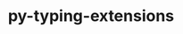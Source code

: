 ---
title: "py-typing-extensions"
layout: cache
categories: [package, develop-2023-08-27]
meta: {"versions": ["4.5.0", "4.6.3"], "compilers": ["apple-clang@=14.0.0", "gcc@=11.1.0", "gcc@=11.3.0", "gcc@=7.3.1", "gcc@=7.5.0", "oneapi@=2023.2.0"], "oss": ["amzn2", "ubuntu18.04", "ubuntu20.04", "ubuntu22.04", "ventura"], "platforms": ["darwin", "linux"], "targets": ["aarch64", "neoverse_n1", "ppc64le", "x86_64", "x86_64_v3"], "stacks": ["aws-isc", "aws-isc-aarch64", "data-vis-sdk", "e4s", "e4s-oneapi", "e4s-power", "ml-darwin-aarch64-mps", "ml-linux-x86_64-cpu", "ml-linux-x86_64-cuda", "ml-linux-x86_64-rocm", "radiuss", "root"], "num_specs": 25, "num_specs_by_stack": {"root": 25, "ml-darwin-aarch64-mps": 2, "aws-isc-aarch64": 2, "aws-isc": 1, "radiuss": 3, "e4s-power": 5, "e4s-oneapi": 1, "e4s": 5, "data-vis-sdk": 1, "ml-linux-x86_64-cpu": 5, "ml-linux-x86_64-rocm": 5, "ml-linux-x86_64-cuda": 5}}
spec_details: [{"hash": "w2acxqqiz5xbhpjxfg2myr2zp3kxe3uz", "compiler": "apple-clang@=14.0.0", "versions": ["4.6.3"], "os": "ventura", "platform": "darwin", "target": "aarch64", "variants": ["build_system=python_pip"], "stacks": ["root", "ml-darwin-aarch64-mps"], "size": "-", "tarball": "https://binaries.spack.io/releases/develop-2023-08-27/build_cache/darwin-ventura-aarch64/apple-clang-14.0.0/py-typing-extensions-4.6.3/darwin-ventura-aarch64-apple-clang-14.0.0-py-typing-extensions-4.6.3-w2acxqqiz5xbhpjxfg2myr2zp3kxe3uz.spack"}, {"hash": "aeihv4o753fyrvoa6b4lnj7oe67njfzn", "compiler": "apple-clang@=14.0.0", "versions": ["4.6.3"], "os": "ventura", "platform": "darwin", "target": "aarch64", "variants": ["build_system=python_pip"], "stacks": ["root", "ml-darwin-aarch64-mps"], "size": "-", "tarball": "https://binaries.spack.io/releases/develop-2023-08-27/build_cache/darwin-ventura-aarch64/apple-clang-14.0.0/py-typing-extensions-4.6.3/darwin-ventura-aarch64-apple-clang-14.0.0-py-typing-extensions-4.6.3-aeihv4o753fyrvoa6b4lnj7oe67njfzn.spack"}, {"hash": "3pqqirhtimfkebhj6ici44zvajc7qprz", "compiler": "gcc@=7.3.1", "versions": ["4.6.3"], "os": "amzn2", "platform": "linux", "target": "aarch64", "variants": ["build_system=python_pip"], "stacks": ["root", "aws-isc-aarch64"], "size": "-", "tarball": "https://binaries.spack.io/releases/develop-2023-08-27/build_cache/linux-amzn2-aarch64/gcc-7.3.1/py-typing-extensions-4.6.3/linux-amzn2-aarch64-gcc-7.3.1-py-typing-extensions-4.6.3-3pqqirhtimfkebhj6ici44zvajc7qprz.spack"}, {"hash": "dgo553yqjlbhv56ol2z6ocixnzjewhza", "compiler": "gcc@=7.3.1", "versions": ["4.6.3"], "os": "amzn2", "platform": "linux", "target": "neoverse_n1", "variants": ["build_system=python_pip"], "stacks": ["root", "aws-isc-aarch64"], "size": "-", "tarball": "https://binaries.spack.io/releases/develop-2023-08-27/build_cache/linux-amzn2-neoverse_n1/gcc-7.3.1/py-typing-extensions-4.6.3/linux-amzn2-neoverse_n1-gcc-7.3.1-py-typing-extensions-4.6.3-dgo553yqjlbhv56ol2z6ocixnzjewhza.spack"}, {"hash": "w7mpy7ms2h4at6iydqkgotkom4xuizut", "compiler": "gcc@=7.3.1", "versions": ["4.6.3"], "os": "amzn2", "platform": "linux", "target": "x86_64_v3", "variants": ["build_system=python_pip"], "stacks": ["root", "aws-isc"], "size": "-", "tarball": "https://binaries.spack.io/releases/develop-2023-08-27/build_cache/linux-amzn2-x86_64_v3/gcc-7.3.1/py-typing-extensions-4.6.3/linux-amzn2-x86_64_v3-gcc-7.3.1-py-typing-extensions-4.6.3-w7mpy7ms2h4at6iydqkgotkom4xuizut.spack"}, {"hash": "j6u7heosuuwbunmklf2k2vvwuylrypeu", "compiler": "gcc@=7.5.0", "versions": ["4.6.3"], "os": "ubuntu18.04", "platform": "linux", "target": "x86_64_v3", "variants": ["build_system=python_pip"], "stacks": ["radiuss", "root"], "size": "-", "tarball": "https://binaries.spack.io/releases/develop-2023-08-27/build_cache/linux-ubuntu18.04-x86_64_v3/gcc-7.5.0/py-typing-extensions-4.6.3/linux-ubuntu18.04-x86_64_v3-gcc-7.5.0-py-typing-extensions-4.6.3-j6u7heosuuwbunmklf2k2vvwuylrypeu.spack"}, {"hash": "2hpnh3i3rt6mud6gpkmyet2ctz2ywox6", "compiler": "gcc@=7.5.0", "versions": ["4.6.3"], "os": "ubuntu18.04", "platform": "linux", "target": "x86_64_v3", "variants": ["build_system=python_pip"], "stacks": ["radiuss", "root"], "size": "-", "tarball": "https://binaries.spack.io/releases/develop-2023-08-27/build_cache/linux-ubuntu18.04-x86_64_v3/gcc-7.5.0/py-typing-extensions-4.6.3/linux-ubuntu18.04-x86_64_v3-gcc-7.5.0-py-typing-extensions-4.6.3-2hpnh3i3rt6mud6gpkmyet2ctz2ywox6.spack"}, {"hash": "2syfnbyb65a74ve7oubvipw6cb5zno27", "compiler": "gcc@=7.5.0", "versions": ["4.6.3"], "os": "ubuntu18.04", "platform": "linux", "target": "x86_64_v3", "variants": ["build_system=python_pip"], "stacks": ["radiuss", "root"], "size": "-", "tarball": "https://binaries.spack.io/releases/develop-2023-08-27/build_cache/linux-ubuntu18.04-x86_64_v3/gcc-7.5.0/py-typing-extensions-4.6.3/linux-ubuntu18.04-x86_64_v3-gcc-7.5.0-py-typing-extensions-4.6.3-2syfnbyb65a74ve7oubvipw6cb5zno27.spack"}, {"hash": "r4wwrg27jwhhdavwwbxkds5hsgag5joe", "compiler": "gcc@=11.1.0", "versions": ["4.6.3"], "os": "ubuntu20.04", "platform": "linux", "target": "ppc64le", "variants": ["build_system=python_pip"], "stacks": ["e4s-power", "root"], "size": "-", "tarball": "https://binaries.spack.io/releases/develop-2023-08-27/build_cache/linux-ubuntu20.04-ppc64le/gcc-11.1.0/py-typing-extensions-4.6.3/linux-ubuntu20.04-ppc64le-gcc-11.1.0-py-typing-extensions-4.6.3-r4wwrg27jwhhdavwwbxkds5hsgag5joe.spack"}, {"hash": "tcty2nagwo2h4d2adw3alm5ezkr634wr", "compiler": "gcc@=11.1.0", "versions": ["4.6.3"], "os": "ubuntu20.04", "platform": "linux", "target": "ppc64le", "variants": ["build_system=python_pip"], "stacks": ["e4s-power", "root"], "size": "-", "tarball": "https://binaries.spack.io/releases/develop-2023-08-27/build_cache/linux-ubuntu20.04-ppc64le/gcc-11.1.0/py-typing-extensions-4.6.3/linux-ubuntu20.04-ppc64le-gcc-11.1.0-py-typing-extensions-4.6.3-tcty2nagwo2h4d2adw3alm5ezkr634wr.spack"}, {"hash": "tugygobd6qpfqeg2ppjaihjhulcppiyh", "compiler": "gcc@=11.1.0", "versions": ["4.6.3"], "os": "ubuntu20.04", "platform": "linux", "target": "ppc64le", "variants": ["build_system=python_pip"], "stacks": ["e4s-power", "root"], "size": "-", "tarball": "https://binaries.spack.io/releases/develop-2023-08-27/build_cache/linux-ubuntu20.04-ppc64le/gcc-11.1.0/py-typing-extensions-4.6.3/linux-ubuntu20.04-ppc64le-gcc-11.1.0-py-typing-extensions-4.6.3-tugygobd6qpfqeg2ppjaihjhulcppiyh.spack"}, {"hash": "hvcezrbgtqjhj7zr3os4twiizaobokny", "compiler": "gcc@=11.1.0", "versions": ["4.6.3"], "os": "ubuntu20.04", "platform": "linux", "target": "ppc64le", "variants": ["build_system=python_pip"], "stacks": ["e4s-power", "root"], "size": "-", "tarball": "https://binaries.spack.io/releases/develop-2023-08-27/build_cache/linux-ubuntu20.04-ppc64le/gcc-11.1.0/py-typing-extensions-4.6.3/linux-ubuntu20.04-ppc64le-gcc-11.1.0-py-typing-extensions-4.6.3-hvcezrbgtqjhj7zr3os4twiizaobokny.spack"}, {"hash": "re4uayjj7c7zleia2eghxltzpnpblmcb", "compiler": "gcc@=11.1.0", "versions": ["4.6.3"], "os": "ubuntu20.04", "platform": "linux", "target": "ppc64le", "variants": ["build_system=python_pip"], "stacks": ["e4s-power", "root"], "size": "-", "tarball": "https://binaries.spack.io/releases/develop-2023-08-27/build_cache/linux-ubuntu20.04-ppc64le/gcc-11.1.0/py-typing-extensions-4.6.3/linux-ubuntu20.04-ppc64le-gcc-11.1.0-py-typing-extensions-4.6.3-re4uayjj7c7zleia2eghxltzpnpblmcb.spack"}, {"hash": "owohm5tdojonu4fueovjgxnpzoeebyu3", "compiler": "oneapi@=2023.2.0", "versions": ["4.6.3"], "os": "ubuntu20.04", "platform": "linux", "target": "x86_64", "variants": ["build_system=python_pip"], "stacks": ["root", "e4s-oneapi"], "size": "-", "tarball": "https://binaries.spack.io/releases/develop-2023-08-27/build_cache/linux-ubuntu20.04-x86_64/oneapi-2023.2.0/py-typing-extensions-4.6.3/linux-ubuntu20.04-x86_64-oneapi-2023.2.0-py-typing-extensions-4.6.3-owohm5tdojonu4fueovjgxnpzoeebyu3.spack"}, {"hash": "gtf5atogcz5qv74ayzzh3lpsorwat3go", "compiler": "gcc@=11.1.0", "versions": ["4.6.3"], "os": "ubuntu20.04", "platform": "linux", "target": "x86_64_v3", "variants": ["build_system=python_pip"], "stacks": ["root", "e4s"], "size": "-", "tarball": "https://binaries.spack.io/releases/develop-2023-08-27/build_cache/linux-ubuntu20.04-x86_64_v3/gcc-11.1.0/py-typing-extensions-4.6.3/linux-ubuntu20.04-x86_64_v3-gcc-11.1.0-py-typing-extensions-4.6.3-gtf5atogcz5qv74ayzzh3lpsorwat3go.spack"}, {"hash": "xc4s7ce2wdugdyh44yablasg46j7iynp", "compiler": "gcc@=11.1.0", "versions": ["4.6.3"], "os": "ubuntu20.04", "platform": "linux", "target": "x86_64_v3", "variants": ["build_system=python_pip"], "stacks": ["root", "data-vis-sdk"], "size": "-", "tarball": "https://binaries.spack.io/releases/develop-2023-08-27/build_cache/linux-ubuntu20.04-x86_64_v3/gcc-11.1.0/py-typing-extensions-4.6.3/linux-ubuntu20.04-x86_64_v3-gcc-11.1.0-py-typing-extensions-4.6.3-xc4s7ce2wdugdyh44yablasg46j7iynp.spack"}, {"hash": "nf33zmt5shmt2344t23emz6qgavzrniy", "compiler": "gcc@=11.1.0", "versions": ["4.6.3"], "os": "ubuntu20.04", "platform": "linux", "target": "x86_64_v3", "variants": ["build_system=python_pip"], "stacks": ["root", "e4s"], "size": "-", "tarball": "https://binaries.spack.io/releases/develop-2023-08-27/build_cache/linux-ubuntu20.04-x86_64_v3/gcc-11.1.0/py-typing-extensions-4.6.3/linux-ubuntu20.04-x86_64_v3-gcc-11.1.0-py-typing-extensions-4.6.3-nf33zmt5shmt2344t23emz6qgavzrniy.spack"}, {"hash": "7dw57z3zre6rwq5qxjwfihxsordka3gb", "compiler": "gcc@=11.1.0", "versions": ["4.6.3"], "os": "ubuntu20.04", "platform": "linux", "target": "x86_64_v3", "variants": ["build_system=python_pip"], "stacks": ["root", "e4s"], "size": "-", "tarball": "https://binaries.spack.io/releases/develop-2023-08-27/build_cache/linux-ubuntu20.04-x86_64_v3/gcc-11.1.0/py-typing-extensions-4.6.3/linux-ubuntu20.04-x86_64_v3-gcc-11.1.0-py-typing-extensions-4.6.3-7dw57z3zre6rwq5qxjwfihxsordka3gb.spack"}, {"hash": "ubzxeogve2uljubwj6bvmtfr7r2cckjt", "compiler": "gcc@=11.1.0", "versions": ["4.6.3"], "os": "ubuntu20.04", "platform": "linux", "target": "x86_64_v3", "variants": ["build_system=python_pip"], "stacks": ["root", "e4s"], "size": "-", "tarball": "https://binaries.spack.io/releases/develop-2023-08-27/build_cache/linux-ubuntu20.04-x86_64_v3/gcc-11.1.0/py-typing-extensions-4.6.3/linux-ubuntu20.04-x86_64_v3-gcc-11.1.0-py-typing-extensions-4.6.3-ubzxeogve2uljubwj6bvmtfr7r2cckjt.spack"}, {"hash": "3dztzmhyfs5wbahrwjh3fetrygjlijhs", "compiler": "gcc@=11.1.0", "versions": ["4.6.3"], "os": "ubuntu20.04", "platform": "linux", "target": "x86_64_v3", "variants": ["build_system=python_pip"], "stacks": ["root", "e4s"], "size": "-", "tarball": "https://binaries.spack.io/releases/develop-2023-08-27/build_cache/linux-ubuntu20.04-x86_64_v3/gcc-11.1.0/py-typing-extensions-4.6.3/linux-ubuntu20.04-x86_64_v3-gcc-11.1.0-py-typing-extensions-4.6.3-3dztzmhyfs5wbahrwjh3fetrygjlijhs.spack"}, {"hash": "gigedbs4764757mciv2lnmhf6mnsnoay", "compiler": "gcc@=11.3.0", "versions": ["4.6.3"], "os": "ubuntu22.04", "platform": "linux", "target": "x86_64_v3", "variants": ["build_system=python_pip"], "stacks": ["ml-linux-x86_64-cpu", "ml-linux-x86_64-rocm", "root", "ml-linux-x86_64-cuda"], "size": "-", "tarball": "https://binaries.spack.io/releases/develop-2023-08-27/build_cache/linux-ubuntu22.04-x86_64_v3/gcc-11.3.0/py-typing-extensions-4.6.3/linux-ubuntu22.04-x86_64_v3-gcc-11.3.0-py-typing-extensions-4.6.3-gigedbs4764757mciv2lnmhf6mnsnoay.spack"}, {"hash": "eohop3pv2inlzu435krldbaodvwvvtki", "compiler": "gcc@=11.3.0", "versions": ["4.6.3"], "os": "ubuntu22.04", "platform": "linux", "target": "x86_64_v3", "variants": ["build_system=python_pip"], "stacks": ["ml-linux-x86_64-cpu", "ml-linux-x86_64-rocm", "root", "ml-linux-x86_64-cuda"], "size": "-", "tarball": "https://binaries.spack.io/releases/develop-2023-08-27/build_cache/linux-ubuntu22.04-x86_64_v3/gcc-11.3.0/py-typing-extensions-4.6.3/linux-ubuntu22.04-x86_64_v3-gcc-11.3.0-py-typing-extensions-4.6.3-eohop3pv2inlzu435krldbaodvwvvtki.spack"}, {"hash": "mojphucb72zkyhbn6jn67md2lpovpewd", "compiler": "gcc@=11.3.0", "versions": ["4.5.0"], "os": "ubuntu22.04", "platform": "linux", "target": "x86_64_v3", "variants": ["build_system=python_pip"], "stacks": ["ml-linux-x86_64-cpu", "ml-linux-x86_64-rocm", "root", "ml-linux-x86_64-cuda"], "size": "-", "tarball": "https://binaries.spack.io/releases/develop-2023-08-27/build_cache/linux-ubuntu22.04-x86_64_v3/gcc-11.3.0/py-typing-extensions-4.5.0/linux-ubuntu22.04-x86_64_v3-gcc-11.3.0-py-typing-extensions-4.5.0-mojphucb72zkyhbn6jn67md2lpovpewd.spack"}, {"hash": "mfuteckac6g2sypejzxwnxw5iraksa7n", "compiler": "gcc@=11.3.0", "versions": ["4.6.3"], "os": "ubuntu22.04", "platform": "linux", "target": "x86_64_v3", "variants": ["build_system=python_pip"], "stacks": ["ml-linux-x86_64-cpu", "ml-linux-x86_64-rocm", "root", "ml-linux-x86_64-cuda"], "size": "-", "tarball": "https://binaries.spack.io/releases/develop-2023-08-27/build_cache/linux-ubuntu22.04-x86_64_v3/gcc-11.3.0/py-typing-extensions-4.6.3/linux-ubuntu22.04-x86_64_v3-gcc-11.3.0-py-typing-extensions-4.6.3-mfuteckac6g2sypejzxwnxw5iraksa7n.spack"}, {"hash": "dg4bhtzvz5b3qhgrhvjyhi65p3lpjxmn", "compiler": "gcc@=11.3.0", "versions": ["4.5.0"], "os": "ubuntu22.04", "platform": "linux", "target": "x86_64_v3", "variants": ["build_system=python_pip"], "stacks": ["ml-linux-x86_64-cpu", "ml-linux-x86_64-rocm", "root", "ml-linux-x86_64-cuda"], "size": "-", "tarball": "https://binaries.spack.io/releases/develop-2023-08-27/build_cache/linux-ubuntu22.04-x86_64_v3/gcc-11.3.0/py-typing-extensions-4.5.0/linux-ubuntu22.04-x86_64_v3-gcc-11.3.0-py-typing-extensions-4.5.0-dg4bhtzvz5b3qhgrhvjyhi65p3lpjxmn.spack"}]
---